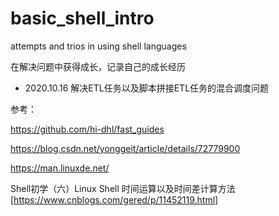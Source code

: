 # basic_shell_intro
attempts and trios in using shell languages

在解决问题中获得成长，记录自己的成长经历
- 2020.10.16
解决ETL任务以及脚本拼接ETL任务的混合调度问题

参考：

https://github.com/hi-dhl/fast_guides

https://blog.csdn.net/yonggeit/article/details/72779900

https://man.linuxde.net/

Shell初学（六）Linux Shell 时间运算以及时间差计算方法
[https://www.cnblogs.com/gered/p/11452119.html]

